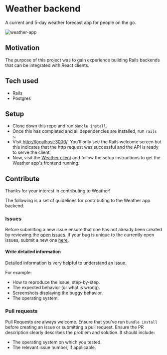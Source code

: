 # Weather backend
A current and 5-day weather forecast app for people on the go.

![weather-app](https://user-images.githubusercontent.com/39240428/47953194-c1abde00-df3f-11e8-947a-84026ebaa16a.png)

## Motivation
The purpose of this project was to gain experience building Rails backends that can be integrated with React clients.

## Tech used
- Rails
- Postgres

## Setup
- Clone down this repo and run `bundle install`.
- Once this has completed and all dependencies are installed, run `rails s`.
- Visit [http://localhost:3000/](http://localhost:3000/). You'll only see the Rails welcome screen but this indicates that the http request was successful and the API is ready to serve the client.
- Now, visit the [Weather client](https://github.com/Jessicalong627/weather-app) and follow the setup instructions to get the Weather app's frontend running.

## Contribute
Thanks for your interest in contributing to Weather!

The following is a set of guidelines for contributing to the Weather app backend.

### Issues
Before submitting a new issue ensure that one has not already been created by reviewing the [open issues](https://github.com/tristramjones/weather-backend/issues). If your bug is unique to the currently open issues, submit a new one [here](https://github.com/tristramjones/weather-backend/issues/new).

#### Write detailed information
Detailed information is very helpful to understand an issue.

For example:
- How to reproduce the issue, step-by-step.
- The expected behavior (or what is wrong).
- Screenshots displaying the buggy behavior.
- The operating system.

### Pull requests
Pull Requests are always welcome. Ensure that you've run `bundle install` before creating an issue or submitting a pull request. Ensure the PR description clearly describes the problem and solution. It should include:
- The operating system on which you tested.
- The relevant issue number, if applicable.
